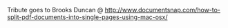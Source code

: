 Tribute goes to Brooks Duncan @
http://www.documentsnap.com/how-to-split-pdf-documents-into-single-pages-using-mac-osx/
